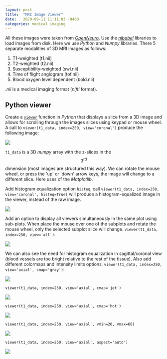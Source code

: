 ```yaml
---
layout: post
title:  "MRI Image Viewer"
date:   2020-09-11 11:11:03 -0400
categories: medical imaging
---
```

All these images were taken from [*OpenNeuro*](https://openneuro.org). Use the [*nibabel*](https://nipy.org/nibabel/) libraries to load images from disk. Here we use *Python* and *Numpy* libraries. There 5 separate modalities of 3D MRI images as follows:
1. T1-weighted (t1.nii)
2. T2-weighted (t2.nii)
3. Susceptibility-weighted (swi.nii)
4. Time of flight angiogram (tof.nii)
5. Blood oxygen level dependent (bold.nii)

*.nii* is a medical imaging format (*nifti* format).

## Python viewer
Create a [`viewer`](https://github.com/zyz9066/Image-Analysis/blob/48d6d0cdce670ab350e02d3567d50826a870dcab/Python%20viewer%20and%20MRI%20modalites%20FFT/CS516A1.py#L356) function in *Python* that displays a slice from a 3D image and allows for scrolling through the images slices using keypad or mouse wheel. A call to `viewer(t1_data, index=250, view='coronal')` produce the following image:

![](https://zyz9066.github.io/images/516/1/coronal250.png)

`t1_data` is a 3D *numpy* array with the z-slices in the $$3^\text{rd}$$ dimension (most images are structured this way). We can rotate the mouse wheel, or press the 'up' or 'down' arrow keys, the image will change to a different slice. Here uses of the *Matplotlib*.

Add histogram equalization option `histeq`, call `viewer(t1_data, index=250, view='coronal', histeq=True)` will produce a histogram-equalized image in the viewer, instead of the raw image.

![](https://zyz9066.github.io/images/516/1/coronal250eq.png)

Add an option to display all viewers simultaneously in the same plot using sub-plots. When place the mouse over one of the subplots and rotate the mouse wheel, only the selected subplot slice will change. `viewer(t1_data, index=250, view='all')`:

![](https://zyz9066.github.io/images/516/1/subplots.png)

We can also see the need for histogram equalization in sagittal/coronal view (blood vessels are too bright relative to the rest of the tissue). Also add different colormaps and intensity limits options, `viewer(t1_data, index=250, view='axial', cmap='gray')`:

![](https://zyz9066.github.io/images/516/1/gray.png)

`viewer(t1_data, index=250, view='axial', cmap='jet')`

![](https://zyz9066.github.io/images/516/1/jet.png)

`viewer(t1_data, index=250, view='axial', cmap='hot')`

![](https://zyz9066.github.io/images/516/1/hot.png)

`viewer(t1_data, index=250, view='axial', vmin=20, vmax=60)`

![](https://zyz9066.github.io/images/516/1/limits.png)

`viewer(t1_data, index=250, view='axial', aspect='auto')`

![](https://zyz9066.github.io/images/516/1/auto.png)

